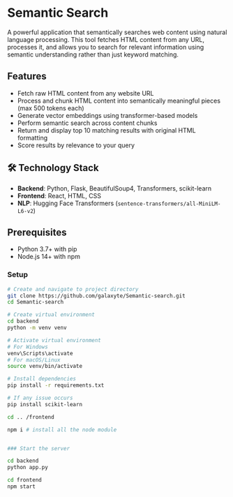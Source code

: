 # Semantic Search

A powerful application that semantically searches web content using natural language processing. This tool fetches HTML content from any URL, processes it, and allows you to search for relevant information using semantic understanding rather than just keyword matching.

##  Features

- Fetch raw HTML content from any website URL
- Process and chunk HTML content into semantically meaningful pieces (max 500 tokens each)
- Generate vector embeddings using transformer-based models
- Perform semantic search across content chunks
- Return and display top 10 matching results with original HTML formatting
- Score results by relevance to your query

## 🛠️ Technology Stack

- **Backend**: Python, Flask, BeautifulSoup4, Transformers, scikit-learn
- **Frontend**: React, HTML, CSS
- **NLP**: Hugging Face Transformers (`sentence-transformers/all-MiniLM-L6-v2`)

##  Prerequisites

- Python 3.7+ with pip
- Node.js 14+ with npm

### Setup

```bash
# Create and navigate to project directory
git clone https://github.com/galaxyte/Semantic-search.git
cd Semantic-search

# Create virtual environment
cd backend
python -m venv venv

# Activate virtual environment
# For Windows
venv\Scripts\activate
# For macOS/Linux
source venv/bin/activate

# Install dependencies
pip install -r requirements.txt

# If any issue occurs 
pip install scikit-learn 

cd .. /frontend

npm i # install all the node module


### Start the server

cd backend
python app.py

cd frontend
npm start


